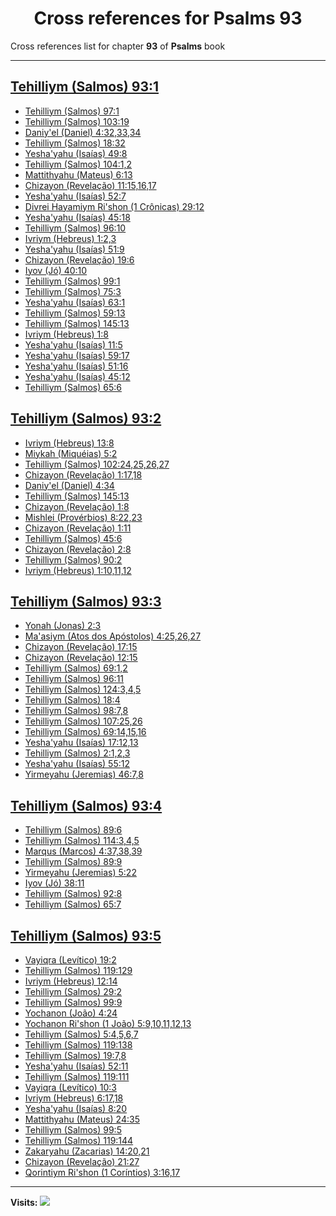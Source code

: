 <div align="center">

# Cross references for **Psalms 93**
</div>

Cross references list for chapter **93** of **Psalms** book

---

<h2 id="1"><a href="https://bible.ozzuu.com/pt_yah/Psa/93#1" target="_blank">Tehilliym (Salmos) 93:1</a></h2>

- [Tehilliym (Salmos) 97:1](https://bible.ozzuu.com/pt_yah/Psa/97#1)
- [Tehilliym (Salmos) 103:19](https://bible.ozzuu.com/pt_yah/Psa/103#19)
- [Daniy'el (Daniel) 4:32,33,34](https://bible.ozzuu.com/pt_yah/Dan/4#32)
- [Tehilliym (Salmos) 18:32](https://bible.ozzuu.com/pt_yah/Psa/18#32)
- [Yesha'yahu (Isaías) 49:8](https://bible.ozzuu.com/pt_yah/Isa/49#8)
- [Tehilliym (Salmos) 104:1,2](https://bible.ozzuu.com/pt_yah/Psa/104#1)
- [Mattithyahu (Mateus) 6:13](https://bible.ozzuu.com/pt_yah/Mat/6#13)
- [Chizayon (Revelação) 11:15,16,17](https://bible.ozzuu.com/pt_yah/Rev/11#15)
- [Yesha'yahu (Isaías) 52:7](https://bible.ozzuu.com/pt_yah/Isa/52#7)
- [Divrei Hayamiym Ri'shon (1 Crônicas) 29:12](https://bible.ozzuu.com/pt_yah/1Ch/29#12)
- [Yesha'yahu (Isaías) 45:18](https://bible.ozzuu.com/pt_yah/Isa/45#18)
- [Tehilliym (Salmos) 96:10](https://bible.ozzuu.com/pt_yah/Psa/96#10)
- [Ivriym (Hebreus) 1:2,3](https://bible.ozzuu.com/pt_yah/Heb/1#2)
- [Yesha'yahu (Isaías) 51:9](https://bible.ozzuu.com/pt_yah/Isa/51#9)
- [Chizayon (Revelação) 19:6](https://bible.ozzuu.com/pt_yah/Rev/19#6)
- [Iyov (Jó) 40:10](https://bible.ozzuu.com/pt_yah/Job/40#10)
- [Tehilliym (Salmos) 99:1](https://bible.ozzuu.com/pt_yah/Psa/99#1)
- [Tehilliym (Salmos) 75:3](https://bible.ozzuu.com/pt_yah/Psa/75#3)
- [Yesha'yahu (Isaías) 63:1](https://bible.ozzuu.com/pt_yah/Isa/63#1)
- [Tehilliym (Salmos) 59:13](https://bible.ozzuu.com/pt_yah/Psa/59#13)
- [Tehilliym (Salmos) 145:13](https://bible.ozzuu.com/pt_yah/Psa/145#13)
- [Ivriym (Hebreus) 1:8](https://bible.ozzuu.com/pt_yah/Heb/1#8)
- [Yesha'yahu (Isaías) 11:5](https://bible.ozzuu.com/pt_yah/Isa/11#5)
- [Yesha'yahu (Isaías) 59:17](https://bible.ozzuu.com/pt_yah/Isa/59#17)
- [Yesha'yahu (Isaías) 51:16](https://bible.ozzuu.com/pt_yah/Isa/51#16)
- [Yesha'yahu (Isaías) 45:12](https://bible.ozzuu.com/pt_yah/Isa/45#12)
- [Tehilliym (Salmos) 65:6](https://bible.ozzuu.com/pt_yah/Psa/65#6)
<h2 id="2"><a href="https://bible.ozzuu.com/pt_yah/Psa/93#2" target="_blank">Tehilliym (Salmos) 93:2</a></h2>

- [Ivriym (Hebreus) 13:8](https://bible.ozzuu.com/pt_yah/Heb/13#8)
- [Miykah (Miquéias) 5:2](https://bible.ozzuu.com/pt_yah/Mic/5#2)
- [Tehilliym (Salmos) 102:24,25,26,27](https://bible.ozzuu.com/pt_yah/Psa/102#24)
- [Chizayon (Revelação) 1:17,18](https://bible.ozzuu.com/pt_yah/Rev/1#17)
- [Daniy'el (Daniel) 4:34](https://bible.ozzuu.com/pt_yah/Dan/4#34)
- [Tehilliym (Salmos) 145:13](https://bible.ozzuu.com/pt_yah/Psa/145#13)
- [Chizayon (Revelação) 1:8](https://bible.ozzuu.com/pt_yah/Rev/1#8)
- [Mishlei (Provérbios) 8:22,23](https://bible.ozzuu.com/pt_yah/Pro/8#22)
- [Chizayon (Revelação) 1:11](https://bible.ozzuu.com/pt_yah/Rev/1#11)
- [Tehilliym (Salmos) 45:6](https://bible.ozzuu.com/pt_yah/Psa/45#6)
- [Chizayon (Revelação) 2:8](https://bible.ozzuu.com/pt_yah/Rev/2#8)
- [Tehilliym (Salmos) 90:2](https://bible.ozzuu.com/pt_yah/Psa/90#2)
- [Ivriym (Hebreus) 1:10,11,12](https://bible.ozzuu.com/pt_yah/Heb/1#10)
<h2 id="3"><a href="https://bible.ozzuu.com/pt_yah/Psa/93#3" target="_blank">Tehilliym (Salmos) 93:3</a></h2>

- [Yonah (Jonas) 2:3](https://bible.ozzuu.com/pt_yah/Jon/2#3)
- [Ma'asiym (Atos dos Apóstolos) 4:25,26,27](https://bible.ozzuu.com/pt_yah/Act/4#25)
- [Chizayon (Revelação) 17:15](https://bible.ozzuu.com/pt_yah/Rev/17#15)
- [Chizayon (Revelação) 12:15](https://bible.ozzuu.com/pt_yah/Rev/12#15)
- [Tehilliym (Salmos) 69:1,2](https://bible.ozzuu.com/pt_yah/Psa/69#1)
- [Tehilliym (Salmos) 96:11](https://bible.ozzuu.com/pt_yah/Psa/96#11)
- [Tehilliym (Salmos) 124:3,4,5](https://bible.ozzuu.com/pt_yah/Psa/124#3)
- [Tehilliym (Salmos) 18:4](https://bible.ozzuu.com/pt_yah/Psa/18#4)
- [Tehilliym (Salmos) 98:7,8](https://bible.ozzuu.com/pt_yah/Psa/98#7)
- [Tehilliym (Salmos) 107:25,26](https://bible.ozzuu.com/pt_yah/Psa/107#25)
- [Tehilliym (Salmos) 69:14,15,16](https://bible.ozzuu.com/pt_yah/Psa/69#14)
- [Yesha'yahu (Isaías) 17:12,13](https://bible.ozzuu.com/pt_yah/Isa/17#12)
- [Tehilliym (Salmos) 2:1,2,3](https://bible.ozzuu.com/pt_yah/Psa/2#1)
- [Yesha'yahu (Isaías) 55:12](https://bible.ozzuu.com/pt_yah/Isa/55#12)
- [Yirmeyahu (Jeremias) 46:7,8](https://bible.ozzuu.com/pt_yah/Jer/46#7)
<h2 id="4"><a href="https://bible.ozzuu.com/pt_yah/Psa/93#4" target="_blank">Tehilliym (Salmos) 93:4</a></h2>

- [Tehilliym (Salmos) 89:6](https://bible.ozzuu.com/pt_yah/Psa/89#6)
- [Tehilliym (Salmos) 114:3,4,5](https://bible.ozzuu.com/pt_yah/Psa/114#3)
- [Marqus (Marcos) 4:37,38,39](https://bible.ozzuu.com/pt_yah/Mar/4#37)
- [Tehilliym (Salmos) 89:9](https://bible.ozzuu.com/pt_yah/Psa/89#9)
- [Yirmeyahu (Jeremias) 5:22](https://bible.ozzuu.com/pt_yah/Jer/5#22)
- [Iyov (Jó) 38:11](https://bible.ozzuu.com/pt_yah/Job/38#11)
- [Tehilliym (Salmos) 92:8](https://bible.ozzuu.com/pt_yah/Psa/92#8)
- [Tehilliym (Salmos) 65:7](https://bible.ozzuu.com/pt_yah/Psa/65#7)
<h2 id="5"><a href="https://bible.ozzuu.com/pt_yah/Psa/93#5" target="_blank">Tehilliym (Salmos) 93:5</a></h2>

- [Vayiqra (Levítico) 19:2](https://bible.ozzuu.com/pt_yah/Lev/19#2)
- [Tehilliym (Salmos) 119:129](https://bible.ozzuu.com/pt_yah/Psa/119#129)
- [Ivriym (Hebreus) 12:14](https://bible.ozzuu.com/pt_yah/Heb/12#14)
- [Tehilliym (Salmos) 29:2](https://bible.ozzuu.com/pt_yah/Psa/29#2)
- [Tehilliym (Salmos) 99:9](https://bible.ozzuu.com/pt_yah/Psa/99#9)
- [Yochanon (João) 4:24](https://bible.ozzuu.com/pt_yah/Joh/4#24)
- [Yochanon Ri'shon (1 João) 5:9,10,11,12,13](https://bible.ozzuu.com/pt_yah/1Jo/5#9)
- [Tehilliym (Salmos) 5:4,5,6,7](https://bible.ozzuu.com/pt_yah/Psa/5#4)
- [Tehilliym (Salmos) 119:138](https://bible.ozzuu.com/pt_yah/Psa/119#138)
- [Tehilliym (Salmos) 19:7,8](https://bible.ozzuu.com/pt_yah/Psa/19#7)
- [Yesha'yahu (Isaías) 52:11](https://bible.ozzuu.com/pt_yah/Isa/52#11)
- [Tehilliym (Salmos) 119:111](https://bible.ozzuu.com/pt_yah/Psa/119#111)
- [Vayiqra (Levítico) 10:3](https://bible.ozzuu.com/pt_yah/Lev/10#3)
- [Ivriym (Hebreus) 6:17,18](https://bible.ozzuu.com/pt_yah/Heb/6#17)
- [Yesha'yahu (Isaías) 8:20](https://bible.ozzuu.com/pt_yah/Isa/8#20)
- [Mattithyahu (Mateus) 24:35](https://bible.ozzuu.com/pt_yah/Mat/24#35)
- [Tehilliym (Salmos) 99:5](https://bible.ozzuu.com/pt_yah/Psa/99#5)
- [Tehilliym (Salmos) 119:144](https://bible.ozzuu.com/pt_yah/Psa/119#144)
- [Zakaryahu (Zacarias) 14:20,21](https://bible.ozzuu.com/pt_yah/Zec/14#20)
- [Chizayon (Revelação) 21:27](https://bible.ozzuu.com/pt_yah/Rev/21#27)
- [Qorintiym Ri'shon (1 Coríntios) 3:16,17](https://bible.ozzuu.com/pt_yah/1Co/3#16)


---

**Visits:**
![](https://profile-counter.glitch.me/visitCounter_crossrefs34/count.svg)

